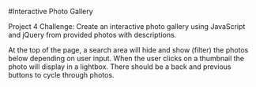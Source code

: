 #Interactive Photo Gallery

Project 4 Challenge: Create an interactive photo gallery using JavaScript and jQuery from provided photos with descriptions.

At the top of the page, a search area will hide and show (filter) the photos below depending on user input. When the user clicks on a thumbnail the photo will display in a lightbox. There should be a back and previous buttons to cycle through photos.
